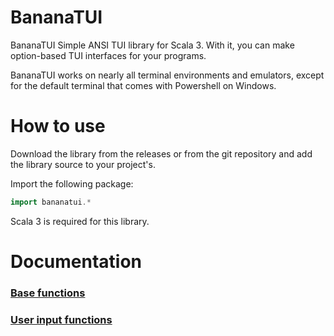 # BananaTUI

BananaTUI Simple ANSI TUI library for Scala 3. With it, you can make option-based TUI interfaces for your programs.

BananaTUI works on nearly all terminal environments and emulators, except for the default terminal that comes with Powershell on Windows.


# How to use

Download the library from the releases or from the git repository and add the library source to your project's.

Import the following package:
```scala
import bananatui.*
```

Scala 3 is required for this library.

# Documentation

### [Base functions](doc/base.md)
### [User input functions](doc/userinput.md)
